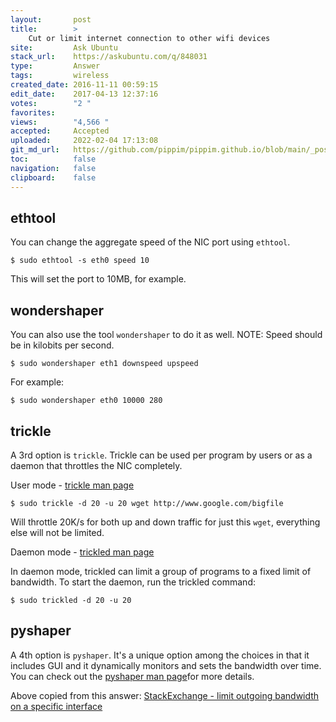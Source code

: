 ```yaml
---
layout:       post
title:        >
    Cut or limit internet connection to other wifi devices
site:         Ask Ubuntu
stack_url:    https://askubuntu.com/q/848031
type:         Answer
tags:         wireless
created_date: 2016-11-11 00:59:15
edit_date:    2017-04-13 12:37:16
votes:        "2 "
favorites:    
views:        "4,566 "
accepted:     Accepted
uploaded:     2022-02-04 17:13:08
git_md_url:   https://github.com/pippim/pippim.github.io/blob/main/_posts/2016/2016-11-11-Cut-or-limit-internet-connection-to-other-wifi-devices.md
toc:          false
navigation:   false
clipboard:    false
---
```


## ethtool

You can change the aggregate speed of the NIC port using `ethtool`.

``` 
$ sudo ethtool -s eth0 speed 10
```

This will set the port to 10MB, for example.

## wondershaper

You can also use the tool `wondershaper` to do it as well. NOTE: Speed should be in kilobits per second.

``` 
$ sudo wondershaper eth1 downspeed upspeed
```

For example:

``` 
$ sudo wondershaper eth0 10000 280
```

## trickle

A 3rd option is `trickle`. Trickle can be used per program by users or as a daemon that throttles the NIC completely.

User mode - [trickle man page][1]

``` 
$ sudo trickle -d 20 -u 20 wget http://www.google.com/bigfile
```

Will throttle 20K/s for both up and down traffic for just this `wget`, everything else will not be limited.

Daemon mode - [trickled man page][2]

In daemon mode, trickled can limit a group of programs to a fixed limit of bandwidth. To start the daemon, run the trickled command:

``` 
$ sudo trickled -d 20 -u 20
```

## pyshaper

A 4th option is `pyshaper`. It's a unique option among the choices in that it includes GUI and it dynamically monitors and sets the bandwidth over time. You can check out the [pyshaper man page][3]for more details.

Above copied from this answer: [StackExchange - limit outgoing bandwidth on a specific interface][4]


  [1]: https://monkey.org/~marius/trickle/trickle.1.txt
  [2]: https://monkey.org/~marius/trickle/trickled.8.txt
  [3]: http://freenet.mcnabhosting.com/python/pyshaper/pyshaper.html
  [4]: https://unix.stackexchange.com/questions/83888/limit-outgoing-bandwidth-on-an-specific-interface
